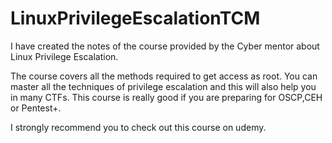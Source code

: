 # LinuxPrivilegeEscalationTCM

I have created the notes of the course provided by the Cyber mentor about Linux Privilege Escalation.

The course covers all the methods required to get access as root.
You can master all the techniques of privilege escalation and this will also help you in many CTFs.
This course is really good if you are preparing for OSCP,CEH or Pentest+.

I strongly recommend you to check out this course on udemy.
